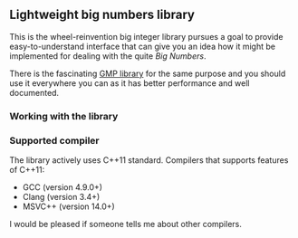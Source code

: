 ## Lightweight big numbers library

This is the wheel-reinvention big integer library pursues a goal to
provide easy-to-understand interface that can give you an idea how it
might be implemented for dealing with the quite _Big Numbers_.

There is the fascinating [GMP library](https://gmplib.org/) for the same
purpose and you should use it everywhere you can as it has better
performance and well documented.

### Working with the library

### Supported compiler

The library actively uses C++11 standard. Compilers that supports features of C++11:

- GCC (version 4.9.0+)
- Clang (version 3.4+)
- MSVC++ (version 14.0+)

I would be pleased if someone tells me about other compilers.
